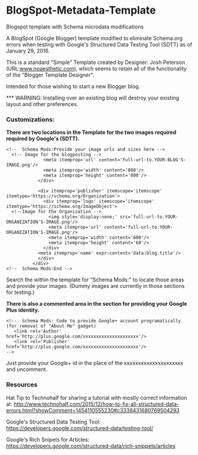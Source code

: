 # BlogSpot-Metadata-Template
Blogspot template with Schema microdata modifications

A BlogSpot (Google Blogger) template modified to eliminate Schema.org errors when testing with Google's Structured Data Testing Tool (SDTT) as of January 29, 2016.

This is a standard "Simple" Template created by Designer: Josh Peterson (URL:www.noaesthetic.com), which seems to retain all of the functionality of the "Blogger Template Designer".

Intended for those wishing to start a new Blogger blog. 

*** WARNING: Installing over an existing blog will destroy your existing layout and other preferences. 

<h3>Customizations:</h3>

<b>There are two locations in the Template for the two images required required by Google's (SDTT).</b>
```
<!--  Schema Mods:Provide your image urls and sizes here -->
  <!-- Image for the blogposting -->  
              <meta itemprop='url' content='full-url-to.YOUR-BLOG'S-IMAGE.png'/>
              <meta itemprop='width' content='800'/>
              <meta itemprop='height' content='800'/>
            </div>
            
            <div itemprop='publisher' itemscope='itemscope' itemtype='https://schema.org/Organization'>
              <div itemprop='logo' itemscope='itemscope' itemtype='https://schema.org/ImageObject'>
  <!--Image for the Organization --> 
                <img style='display:none;' src='full-url-to.YOUR-ORGANIZATION'S-IMAGE.png'/>
                <meta itemprop='url' content='full-url-to.YOUR-ORGANIZATION'S-IMAGE.png'/>
                <meta itemprop='width' content='600'/>
                <meta itemprop='height' content='60'/>
              </div>
            <meta itemprop='name' expr:content='data:blog.title'/>
            </div>
          </div>
<!--  Schema Mods:End -->

```
Search the within the template for "Schema Mods:" to locate those areas and provide your images.
(Dummy images are currently in those sections for testing.)

<b>There is also a commented area in the <Head> section for providing your Google Plus identity.</b>
```
<!--  Schema Mods: Code to provide Google+ account programatically (for removal of "About Me" gadget)
   <link rel='Author' href='http://plus.google.com/xxxxxxxxxxxxxxxxxxxxx'/>
   <link rel='Publisher' href='http://plus.google.com/xxxxxxxxxxxxxxxxxxxxx'/>
-->
```
Just provide your Google+ id in the place of the xxxxxxxxxxxxxxxxxxxxx and uncomment.

<h3>Resources</h3>

Hat Tip to Technohalf for sharing a tutorial with mostly correct information at: http://www.technohalf.com/2015/12/how-to-fix-all-structured-data-errors.html?showComment=1454110555230#c3338431680769504293

Google's Structured Data Testing Tool:
https://developers.google.com/structured-data/testing-tool/

Google's Rich Snipets for Articles:
https://developers.google.com/structured-data/rich-snippets/articles
